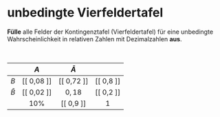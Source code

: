 <!--
version:  0.0.1

language: de

@style
input {
    text-align: center;
}
@end

formula: \carry   \textcolor{red}{\scriptsize #1}
formula: \digit   \rlap{\carry{#1}}\phantom{#2}#2
formula: \permil  \text{‰}

import: https://raw.githubusercontent.com/LiaTemplates/Tikz-Jax/main/README.md

script: https://cdn.jsdelivr.net/gh/LiaTemplates/Tikz-Jax@main/dist/index.js


tags: Kontingenztafel, Vierfeldertafel, unbedingte Wahrscheinlichkeit, sehr leicht, sehr niedrig, Angeben

comment: Fülle die Vierfeldertafel für eine unbedingte Wahrscheinlichkeit aus.

author: Martin Lommatzsch

-->




# unbedingte Vierfeldertafel

**Fülle** alle Felder der Kontingenztafel (Vierfeldertafel) für eine unbedingte Wahrscheinlichkeit in relativen Zahlen mit Dezimalzahlen **aus**.

<br>


<!-- data-type="none" -->
|           |     $A$    | $\bar{A}$  |            |
| :-------: | :--------: | :-------:  | :--------: |
| $B$       | [[ 0,08 ]] | [[ 0,72 ]] | [[ 0,8  ]] |
| $\bar{B}$ | [[ 0,02 ]] |   $0,18$   | [[ 0,2  ]] |
|           |   $10\%$   | [[ 0,9  ]] |      1     |
